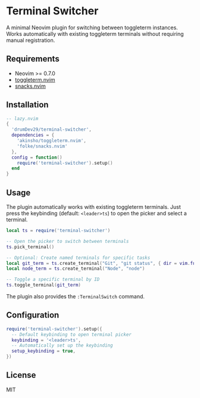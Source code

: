 # Terminal Switcher

A minimal Neovim plugin for switching between toggleterm instances. Works automatically with existing toggleterm terminals without requiring manual registration.

## Requirements

- Neovim >= 0.7.0
- [toggleterm.nvim](https://github.com/akinsho/toggleterm.nvim)
- [snacks.nvim](https://github.com/folke/snacks.nvim)

## Installation

```lua
-- lazy.nvim
{
  'drumDev29/terminal-switcher',
  dependencies = {
    'akinsho/toggleterm.nvim',
    'folke/snacks.nvim'
  },
  config = function()
    require('terminal-switcher').setup()
  end
}
```

## Usage

The plugin automatically works with existing toggleterm terminals. Just press the keybinding (default: `<leader>ts`) to open the picker and select a terminal.

```lua
local ts = require('terminal-switcher')

-- Open the picker to switch between terminals
ts.pick_terminal()

-- Optional: Create named terminals for specific tasks
local git_term = ts.create_terminal("Git", "git status", { dir = vim.fn.getcwd() })
local node_term = ts.create_terminal("Node", "node")

-- Toggle a specific terminal by ID
ts.toggle_terminal(git_term)
```

The plugin also provides the `:TerminalSwitch` command.

## Configuration

```lua
require('terminal-switcher').setup({
  -- Default keybinding to open terminal picker
  keybinding = '<leader>ts',
  -- Automatically set up the keybinding
  setup_keybinding = true,
})
```

## License

MIT